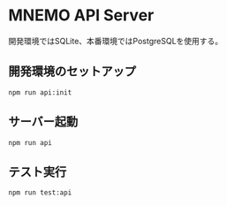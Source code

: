 # MNEMO API Server

開発環境ではSQLite、本番環境ではPostgreSQLを使用する。

## 開発環境のセットアップ

```
npm run api:init
```

## サーバー起動

```
npm run api
```

## テスト実行

```
npm run test:api
```
